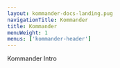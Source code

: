 ```yaml
---
layout: kommander-docs-landing.pug
navigationTitle: Kommander
title: Kommander
menuWeight: 1
menus: ['kommander-header']
---
```


Kommander Intro
